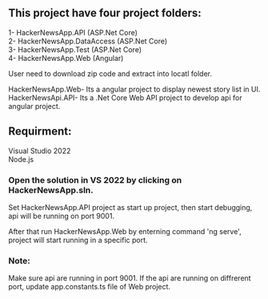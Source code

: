 <h2>
 This project have four project folders: <br/></h2>
1- HackerNewsApp.API (ASP.Net Core) <br/>
2- HackerNewsApp.DataAccess (ASP.Net Core) <br/>
3- HackerNewsApp.Test (ASP.Net Core) <br/>
4- HackerNewsApp.Web (Angular) <br/>

User need to download zip code and extract into locatl folder. <br/>

HackerNewsApp.Web- Its a angular project to display newest story list in UI. <br/>
HackerNewsApi.API- Its a .Net Core Web API project to develop api for angular project. <br/>

<h2>
Requirment: <br/></h2>
Visual Studio 2022 <br/>
Node.js <br/>

<h3>
Open the solution in VS 2022 by clicking on HackerNewsApp.sln. <br/></h3>

Set HackerNewsApp.API project as start up project, then start debugging, api will be running on port 9001. <br/> 

After that run HackerNewsApp.Web by enterning command 'ng serve', project will start running in a specific port. <br/>
<h3>
Note:</h3>  
Make sure api are running in port 9001. If the api are running on diffrerent port, update app.constants.ts file of Web project.<br/>


